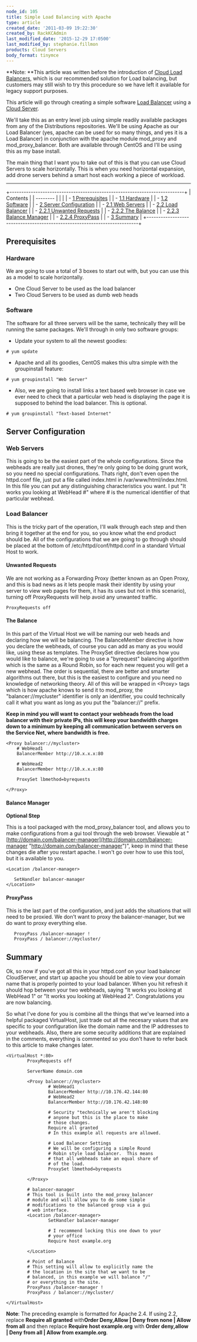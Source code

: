```yaml
---
node_id: 105
title: Simple Load Balancing with Apache
type: article
created_date: '2011-03-09 19:22:30'
created_by: RackKCAdmin
last_modified_date: '2015-12-29 17:0500'
last_modified_by: stephanie.fillmon
products: Cloud Servers
body_format: tinymce
---
```


**Note: **This article was written before the introduction of [Cloud
Load
Balancers](http://www.rackspace.com/knowledge_center/getting-started/cloud-load-balancers),
which is our recommended solution for Load balancing, but customers may
still wish to try this procedure so we have left it available for legacy
support purposes.

This article will go through creating a simple software [Load
Balancer](http://www.rackspace.com/cloud/load-balancing/) using a [Cloud
Server](http://www.rackspace.com/cloud/servers/).

We'll take this as an entry level job using simple readily available
packages from any of the Distributions repositories. We'll be using
Apache as our Load Balancer (yes, apache can be used for so many things,
and yes it is a Load Balancer) in conjunction with the apache module
mod\_proxy and mod\_proxy\_balancer. Both are available through CentOS
and I'll be using this as my base install.

The main thing that I want you to take out of this is that you can use
Cloud Servers to scale horizontally. This is when you need horizontal
expansion, add drone servers behind a smart host each working a piece of
workload.

* * * * *

+--------------------------------------------------------------------------+
| Contents                                                                 |
| --------                                                                 |
|                                                                          |
| -   [1 Prerequisites](#Prerequisites)                                    |
|     -   [1.1 Hardware](#Hardware)                                        |
|     -   [1.2 Software](#Software)                                        |
| -   [2 Server Configuration](#Server_Configuration)                      |
|     -   [2.1 Web Servers](#Web_Servers)                                  |
|     -   [2.2 Load Balancer](#Load_Balancer)                              |
|         -   [2.2.1 Unwanted Requests](#Unwanted_Requests)                |
|         -   [2.2.2 The Balance](#The_Balance)                            |
|         -   [2.2.3 Balance Manager](#Balance_Manager)                    |
|         -   [2.2.4 ProxyPass](#ProxyPass)                                |
| -   [3 Summary](#Summary)                                                |
+--------------------------------------------------------------------------+

Prerequisites
-------------

### Hardware

We are going to use a total of 3 boxes to start out with, but you can
use this as a model to scale horizontally.

-   One Cloud Server to be used as the load balancer
-   Two Cloud Servers to be used as dumb web heads

### Software

The software for all three servers will be the same, technically they
will be running the same packages. We'll through in only two software
groups:

-   Update your system to all the newest goodies:

<!-- -->

    # yum update

-   Apache and all its goodies, CentOS makes this ultra simple with the
    groupinstall feature:

<!-- -->

    # yum groupinstall "Web Server"

-   Also, we are going to install links a text based web browser in case
    we ever need to check that a particular web head is displaying the
    page it is supposed to behind the load balancer. This is optional.

<!-- -->

    # yum groupinstall "Text-based Internet"

Server Configuration
--------------------

### Web Servers

This is going to be the easiest part of the whole configurations. Since
the webheads are really just drones, they're only going to be doing
grunt work, so you need no special configurations. Thats right, don't
even open the httpd.conf file, just put a file called index.html in
/var/www/html/index.html. In this file you can put any distinguishing
characteristics you want. I put "It works you looking at WebHead \#"
where \# is the numerical identifier of that particular webhead.

### Load Balancer

This is the tricky part of the operation, I'll walk through each step
and then bring it together at the end for you, so you know what the end
product should be. All of the configurations that we are going to go
through should be placed at the bottom of /etc/httpd/conf/httpd.conf in
a standard Virtual Host to work.

#### Unwanted Requests

We are not working as a Forwarding Proxy (better known as an Open Proxy,
and this is bad news as it lets people mask their identity by using your
server to view web pages for them, it has its uses but not in this
scenario), turning off ProxyRequests will help avoid any unwanted
traffic.

    ProxyRequests off

#### The Balance

In this part of the Virtual Host we will be naming our web heads and
declaring how we will be balancing. The BalanceMember directive is how
you declare the webheads, of course you can add as many as you would
like, using these as templates. The ProxySet directive declares how you
would like to balance, we're going to use a "byrequest" balancing
algorithm which is the same as a Round Robin, so for each new request
you will get a new webhead. The order is sequential, there are better
and smarter algorithms out there, but this is the easiest to configure
and you need no knowledge of networking theory. All of this will be
wrapped in \<Proxy\> tags which is how apache knows to send it to
mod\_proxy, the "balancer://mycluster" identifier is only an identifier,
you could technically call it what you want as long as you put the
"balancer://" prefix.

**Keep in mind you will want to contact your webheads from the load
balancer with their private IPs, this will keep your bandwidth charges
down to a minimum by keeping all communication between servers on the
Service Net, where bandwidth is free.**

    <Proxy balancer://mycluster>
        # WebHead1
        BalancerMember http://10.x.x.x:80
        
        # WebHead2
        BalancerMember http://10.x.x.x:80
        
        ProxySet lbmethod=byrequests

    </Proxy>

#### Balance Manager

**Optional Step**

This is a tool packaged with the mod\_proxy\_balancer tool, and allows
you to make configurations from a gui tool through the web browser.
Viewable at
"[http://domain.com/balancer-manager](http://domain.com/balancer-manager "http://domain.com/balancer-manager")",
keep in mind that these changes die after you restart apache. I won't go
over how to use this tool, but it is available to you.

    <Location /balancer-manager>

       SetHandler balancer-manager
    </Location>

 

#### ProxyPass

This is the last part of the configuration, and just adds the situations
that will need to be proxied. We don't want to proxy the
balancer-manager, but we do want to proxy everything else.

       ProxyPass /balancer-manager !
       ProxyPass / balancer://mycluster/

Summary
-------

Ok, so now if you've got all this in your httpd.conf on your load
balancer CloudServer, and start up apache you should be able to view
your domain name that is properly pointed to your load balancer. When
you hit refresh it should hop between your two webheads, saying "It
works you looking at WebHead 1" or "It works you looking at WebHead 2".
Congratulations you are now balancing.

So what I've done for you is combine all the things that we've learned
into a helpful packaged VirtualHost, just trade out all the necesary
values that are specific to your configuration like the domain name and
the IP addresses to your webheads. Also, there are some security
additions that are explained in the comments, everything is commented so
you don't have to refer back to this article to make changes later.

    <VirtualHost *:80>
            ProxyRequests off
            
            ServerName domain.com

            <Proxy balancer://mycluster>
                    # WebHead1
                    BalancerMember http://10.176.42.144:80
                    # WebHead2
                    BalancerMember http://10.176.42.148:80

                    # Security "technically we aren't blocking
                    # anyone but this is the place to make 
                    # those changes. 
                    Require all granted
                    # In this example all requests are allowed.

                    # Load Balancer Settings
                    # We will be configuring a simple Round
                    # Robin style load balancer.  This means
                    # that all webheads take an equal share of
                    # of the load.
                    ProxySet lbmethod=byrequests

            </Proxy>

            # balancer-manager
            # This tool is built into the mod_proxy_balancer
            # module and will allow you to do some simple
            # modifications to the balanced group via a gui
            # web interface.
            <Location /balancer-manager>
                    SetHandler balancer-manager

                    # I recommend locking this one down to your
                    # your office
                    Require host example.org

            </Location>

            # Point of Balance
            # This setting will allow to explicitly name the
            # the location in the site that we want to be
            # balanced, in this example we will balance "/"
            # or everything in the site.
            ProxyPass /balancer-manager !
            ProxyPass / balancer://mycluster/

    </VirtualHost>

**Note**: The preceding example is formatted for Apache 2.4. If using
2.2, replace **Require all granted** with**Order Deny,Allow | Deny from
none | Allow from all** and then replace **Require host example.org**
with **Order deny,allow | Deny from all | Allow from example.org**.

